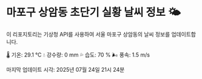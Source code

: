 
# 마포구 상암동 초단기 실황 날씨 정보 🌤️

이 리포지토리는 기상청 API를 사용하여 서울 마포구 상암동의 날씨 정보를 업데이트합니다. 

🌡️ 기온: 29.1 ℃
💧 강수량: 0 mm
💦 습도: 70 %
🌬️ 풍속: 1.5 m/s

마지막 업데이트 시각: 2025년 07월 24일 21시 24분    

